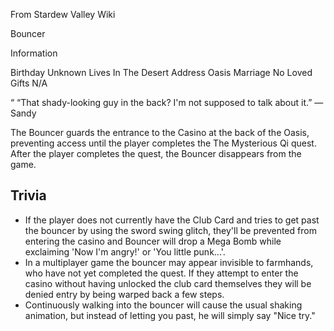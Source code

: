 From Stardew Valley Wiki

Bouncer

Information

Birthday Unknown Lives In The Desert Address Oasis Marriage No Loved Gifts N/A

“ “That shady-looking guy in the back? I'm not supposed to talk about it.” — Sandy

The Bouncer guards the entrance to the Casino at the back of the Oasis, preventing access until the player completes the The Mysterious Qi quest. After the player completes the quest, the Bouncer disappears from the game.

## Trivia

- If the player does not currently have the Club Card and tries to get past the bouncer by using the sword swing glitch, they'll be prevented from entering the casino and Bouncer will drop a Mega Bomb while exclaiming 'Now I'm angry!' or 'You little punk...'.
- In a multiplayer game the bouncer may appear invisible to farmhands, who have not yet completed the quest. If they attempt to enter the casino without having unlocked the club card themselves they will be denied entry by being warped back a few steps.
- Continuously walking into the bouncer will cause the usual shaking animation, but instead of letting you past, he will simply say "Nice try."